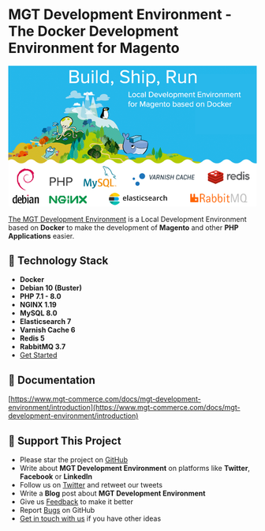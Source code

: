 # MGT Development Environment - The Docker Development Environment for Magento 

<p align="center">
  <a href="https://www.mgt-commerce.com/cms/mgt-development-environment" target="_blank">
    <img src="/assets/images/hero.png?v=0.0.1">
  </a>
</p>

[The MGT Development Environment](https://www.mgt-commerce.com/cms/mgt-development-environment) is a Local Development Environment 
based on **Docker** to make the development of **Magento** and other **PHP Applications** easier.

## :rocket: Technology Stack

- **Docker**
- **Debian 10 (Buster)**
- **PHP 7.1 - 8.0**
- **NGINX 1.19**
- **MySQL 8.0**
- **Elasticsearch 7**
- **Varnish Cache 6**
- **Redis 5**
- **RabbitMQ 3.7**
- [Get Started](https://www.mgt-commerce.com/docs/mgt-development-environment/installation)

## :green_book: Documentation

[https://www.mgt-commerce.com/docs/mgt-development-environment/introduction](https://www.mgt-commerce.com/docs/mgt-development-environment/introduction)

## :sparkling_heart: Support This Project

* Please star the project on [GitHub](https://github.com/mgtcommerce/mgt-dev/)
* Write about **MGT Development Environment** on platforms like **Twitter**, **Facebook** or **LinkedIn**
* Follow us on [Twitter](https://twitter.com/mgtcommerce) and retweet our tweets
* Write a **Blog** post about **MGT Development Environment**
* Give us [Feedback](https://www.mgt-commerce.com/contacts/) to make it better
* Report [Bugs](https://github.com/mgtcommerce/mgt-dev/issues) on GitHub
* [Get in touch with us](https://www.mgt-commerce.com/contacts/) if you have other ideas